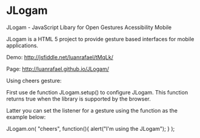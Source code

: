 JLogam
======

JLogam - JavaScript Libary for Open Gestures Acessibility Mobile

JLogam is a HTML 5 project to provide gesture based interfaces for mobile applications.


Demo: http://jsfiddle.net/luanrafael/tMqLk/

Page: http://luanrafael.github.io/JLogam/


Using cheers gesture:

First use de function JLogam.setup() to configure JLogam. This function returns true when the library is supported by the browser.

Latter you can set the listener for a gesture using the function as the example below:
  
  JLogam.on( 
        "cheers",
        function(){
            alert("I'm using the JLogam");
        }
    );
